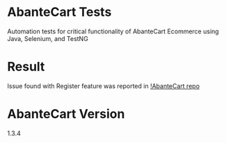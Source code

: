 # AbanteCart Tests
Automation tests for critical functionality of AbanteCart Ecommerce using Java, Selenium, and TestNG

# Result
Issue found with Register feature was reported in [!AbanteCart repo](https://github.com/abantecart/abantecart-src/issues)

# AbanteCart Version
1.3.4


